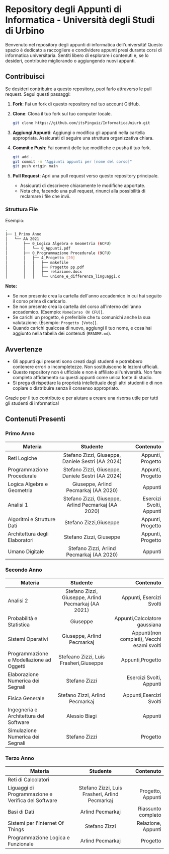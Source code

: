# Repository degli Appunti di Informatica - Università degli Studi di Urbino

Benvenuto nel repository degli appunti di informatica dell'università! Questo spazio è dedicato a raccogliere e condividere appunti presi durante corsi di informatica universitaria. Sentiti libero di esplorare i contenuti e, se lo desideri, contribuire migliorando o aggiungendo nuovi appunti.

## Contribuisci

Se desideri contribuire a questo repository, puoi farlo attraverso le pull request. Segui questi passaggi:

1. **Fork**: Fai un fork di questo repository nel tuo account GitHub.
2. **Clone**: Clona il tuo fork sul tuo computer locale.

    ```bash
    git clone https://github.com/itsPinguiz/InformaticaUniurb.git
    ```

3. **Aggiungi Appunti**: Aggiungi o modifica gli appunti nella cartella appropriata. Assicurati di seguire una struttura organizzativa chiara.
4. **Commit e Push**: Fai commit delle tue modifiche e pusha il tuo fork.

    ```bash
    git add .
    git commit -m "Aggiunti appunti per [nome del corso]"
    git push origin main
    ```

5. **Pull Request**: Apri una pull request verso questo repository principale.

    - Assicurati di descrivere chiaramente le modifiche apportate.
    - Nota che, facendo una pull request, rinunci alla possibilità di reclamare i file che invii.
  
### Struttura File

Esempio:
```bash
.
├── 1_Primo Anno
│   └── AA 2021
│       ├── 0_Logica Algebra e Geometria (6CFU)
│       │   └── 0_Appunti.pdf
│       ├── 0_Programmazione Procedurale (9CFU)
│       │   ├── 4_Progetto [20]
│       │   │   ├── makefile
│       │   │   ├── Progetto pp.pdf
│       │   │   ├── relazione.docx
│       │   │   └── unione_e_differenza_linguaggi.c
```

**Note:**
- Se non presente crea la cartella dell'anno accademico in cui hai seguito il corso prima di caricarlo. 
- Se non presente crea la cartella del corso all'interno dell'anno accademico. (Esempio: `NomeCorso (N CFU)`).
- Se carichi un progetto, è preferibile che tu comunichi anche la sua valutazione. (Esempio: `Progetto [Voto]`).
- Quando carichi qualcosa di nuovo, aggiungi il tuo nome, e cosa hai aggiunto nella tabella dei contenuti (`README.md`).

## Avvertenze

- Gli appunti qui presenti sono creati dagli studenti e potrebbero contenere errori o incompletezze. Non sostituiscono le lezioni ufficiali.
- Questo repository non è ufficiale e non è affiliato all'università. Non fare completo affidamento su questi appunti come unica fonte di studio.
- Si prega di rispettare la proprietà intellettuale degli altri studenti e di non copiare o distribuire senza il consenso appropriato.

Grazie per il tuo contributo e per aiutare a creare una risorsa utile per tutti gli studenti di informatica!

## Contenuti Presenti

### Primo Anno

| Materia         | Studente    | Contenuto  | 
| ------------- |:-------------:| -----:|
| Reti Logiche  | Stefano Zizzi, Giuseppe, Daniele Sestri (AA 2024)     |    Appunti, Progetto |
| Programmazione Procedurale  | Stefano Zizzi, Giuseppe, Daniele Sestri (AA 2024)    |    Appunti, Progetto |
|  Logica Algebra e Geometria |   Giuseppe, Arlind Pecmarkaj (AA 2020)   |   Appunti  |
| Analisi 1 | Stefano Zizzi, Giuseppe, Arlind Pecmarkaj (AA 2020)     | Esercizi Svolti, Appunti |
| Algoritmi e Strutture Dati | Stefano Zizzi,Giuseppe     |    Appunti, Progetto |
| Architettura degli Elaboratori  | Stefano Zizzi, Giuseppe     | Appunti, Progetto |
| Umano Digitale | Stefano Zizzi, Arlind Pecmarkaj (AA 2020)     | Appunti |

### Secondo Anno

| Materia         | Studente    | Contenuto  | 
| ------------- |:-------------:| -----:|
| Analisi 2 | Stefano Zizzi, Giuseppe, Arlind Pecmarkaj (AA 2021)     |    Appunti, Esercizi Svolti |
| Probabilità e Statistica  |   Giuseppe   |  Appunti,Calcolatore gaussiana  |
|  Sistemi Operativi |   Giuseppe,  Arlind Pecmarkaj   |  Appunti(non completi), Vecchi esami svolti   |
| Programmazione e Modellazione ad Oggetti | Stefeano Zizzi, Luis Frasheri,Giuseppe |  Appunti,Progetto |  
| Elaborazione Numerica dei Segnali | Stefano Zizzi     | Esercizi Svolti, Appunti 
| Fisica Generale | Stefano Zizzi, Arlind Pecmarkaj     | Appunti,Esercizi Svolti |
|  Ingegneria e Architettura del Software | Alessio Biagi     | Appunti  |
| Simulazione Numerica dei Segnali | Stefano Zizzi     | Progetto |

### Terzo Anno

| Materia         | Studente    | Contenuto  | 
| ------------- |:-------------:| -----:|
| Reti di Calcolatori |      |   |
| Liguaggi di Programmazione e Verifica del Software |   Stefano Zizzi, Luis Frasheri, Arlind Pecmarkaj   | Progetto, Appunti |
| Basi di Dati | Arlind Pecmarkaj    | Riassunto completo |
|  Sistemi per l'Internet Of Things | Stefano Zizzi    | Relazione, Appunti  |
| Programmazione Logica e Funzionale |  Arlind Pecmarkaj     | Progetto |


